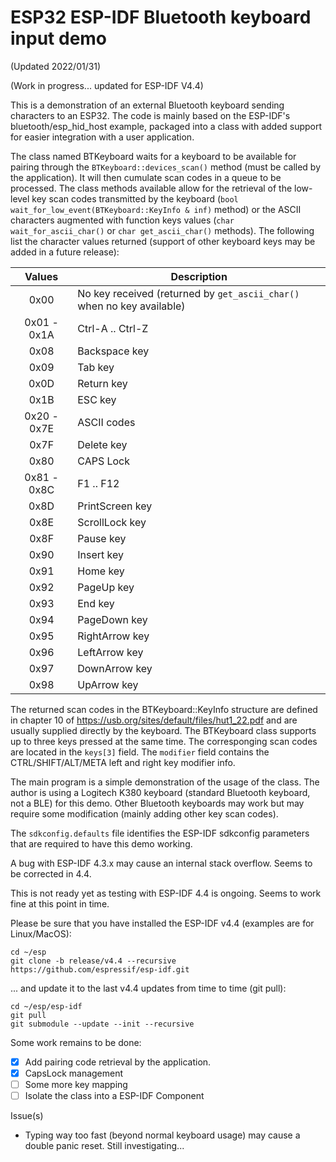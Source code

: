# ESP32 ESP-IDF Bluetooth keyboard input demo

(Updated 2022/01/31)

(Work in progress... updated for ESP-IDF V4.4)

This is a demonstration of an external Bluetooth keyboard sending characters to an ESP32. The code is mainly based on the ESP-IDF's bluetooth/esp_hid_host example, packaged into a class with added support for easier integration with a user application. 

The class named BTKeyboard waits for a keyboard to be available for pairing through the `BTKeyboard::devices_scan()` method (must be called by the application). It will then cumulate scan codes in a queue to be processed. The class methods available allow for the retrieval of the low-level key scan codes transmitted by the keyboard (`bool wait_for_low_event(BTKeyboard::KeyInfo & inf)` method) or the ASCII characters augmented with function keys values (`char wait_for_ascii_char()` or `char get_ascii_char()` methods). The following list the character values returned (support of other keyboard keys may be added in a future release):

| Values      | Description      |
|:-----------:|------------------|
| 0x00        | No key received (returned by `get_ascii_char()` when no key available) |
| 0x01 - 0x1A | Ctrl-A .. Ctrl-Z |
| 0x08        | Backspace key    |
| 0x09        | Tab key          |
| 0x0D        | Return key       |
| 0x1B        | ESC key          |
| 0x20 - 0x7E | ASCII codes      |
| 0x7F        | Delete key       |
| 0x80        | CAPS Lock        |
| 0x81 - 0x8C | F1 .. F12        |
| 0x8D        | PrintScreen key  |
| 0x8E        | ScrollLock key   |
| 0x8F        | Pause key        |
| 0x90        | Insert key       |
| 0x91        | Home key         |
| 0x92        | PageUp key       |
| 0x93        | End key          |
| 0x94        | PageDown key     |
| 0x95        | RightArrow key   |
| 0x96        | LeftArrow key    |
| 0x97        | DownArrow key    |
| 0x98        | UpArrow key      |

The returned scan codes in the BTKeyboard::KeyInfo structure are defined in chapter 10 of https://usb.org/sites/default/files/hut1_22.pdf and are usually supplied directly by the keyboard. The BTKeyboard class supports up to three keys pressed at the same time. The corresponging scan codes are located in the `keys[3]` field. The `modifier` field contains the CTRL/SHIFT/ALT/META left and right key modifier info.

The main program is a simple demonstration of the usage of the class. The author is using a Logitech K380 keyboard (standard Bluetooth keyboard, not a BLE) for this demo. Other Bluetooth keyboards may work but may require some modification (mainly adding other key scan codes).

The `sdkconfig.defaults` file identifies the ESP-IDF sdkconfig parameters that are required to have this demo working.

A bug with ESP-IDF 4.3.x may cause an internal stack overflow. Seems to be corrected in 4.4.

This is not ready yet as testing with ESP-IDF 4.4 is ongoing. Seems to work fine at this point in time. 

Please be sure that you have installed the ESP-IDF v4.4 (examples are for Linux/MacOS):

```
cd ~/esp
git clone -b release/v4.4 --recursive https://github.com/espressif/esp-idf.git
```

... and update it to the last v4.4 updates from time to time (git pull):

```
cd ~/esp/esp-idf
git pull
git submodule --update --init --recursive
```

Some work remains to be done:

- [x] Add pairing code retrieval by the application.
- [x] CapsLock management
- [ ] Some more key mapping
- [ ] Isolate the class into a ESP-IDF Component

Issue(s)

- Typing way too fast (beyond normal keyboard usage) may cause a double panic reset. Still investigating...
